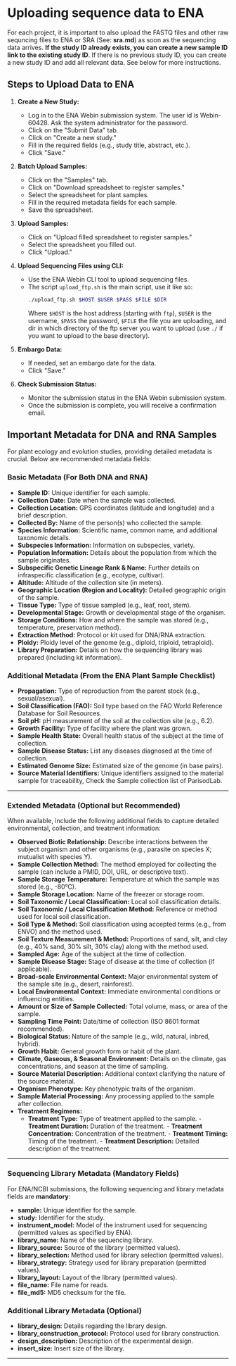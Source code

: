 # Uploading sequence data to ENA

For each project, it is important to also upload the FASTQ files and other raw sequncing files to ENA or SRA (See: __sra.md__) as soon as the sequencing data arrives. **If the study ID already exists, you can create a new sample ID link to the existing study ID**. If there is no previous study ID, you can create a new study ID and add all relevant data. See below for more instructions.

## Steps to Upload Data to ENA

1. **Create a New Study:**
    - Log in to the ENA Webin submission system. The user id is Webin-60428. Ask the system administrator for the password.
    - Click on the "Submit Data" tab.
    - Click on "Create a new study."
    - Fill in the required fields (e.g., study title, abstract, etc.).
    - Click "Save."

2. **Batch Upload Samples:**
    - Click on the "Samples" tab.
    - Click on "Download spreadsheet to register samples."
    - Select the spreadsheet for plant samples.
    - Fill in the required metadata fields for each sample.
    - Save the spreadsheet.

3. **Upload Samples:**
    - Click on "Upload filled spreadsheet to register samples."
    - Select the spreadsheet you filled out.
    - Click "Upload."

4. **Upload Sequencing Files using CLI:**
    - Use the ENA Webin CLI tool to upload sequencing files.
    - The script `upload_ftp.sh` is the main script, use it like so:
      ```sh
      ./upload_ftp.sh $HOST $USER $PASS $FILE $DIR
      ```
      Where `$HOST` is the host address (starting with `ftp`), `$USER` is the username, `$PASS` the password, `$FILE` the file you are uploading, and dir in which directory of the ftp server you want to upload (use `./` if you want to upload to the base directory).  


5. **Embargo Data:**
    - If needed, set an embargo date for the data.
    - Click "Save."

6. **Check Submission Status:**
    - Monitor the submission status in the ENA Webin submission system.
    - Once the submission is complete, you will receive a confirmation email.



## Important Metadata for DNA and RNA Samples

For plant ecology and evolution studies, providing detailed metadata is crucial. Below are recommended metadata fields:

### Basic Metadata (For Both DNA and RNA)
- **Sample ID:** Unique identifier for each sample.
- **Collection Date:** Date when the sample was collected.
- **Collection Location:** GPS coordinates (latitude and longitude) and a brief description.
- **Collected By:** Name of the person(s) who collected the sample.
- **Species Information:** Scientific name, common name, and additional taxonomic details.
- **Subspecies Information:** Information on subspecies, variety.
- **Population Information:** Details about the population from which the sample originates.
- **Subspecific Genetic Lineage Rank & Name:** Further details on infraspecific classification (e.g., ecotype, cultivar).
- **Altitude:** Altitude of the collection site (in meters).
- **Geographic Location (Region and Locality):** Detailed geographic origin of the sample.
- **Tissue Type:** Type of tissue sampled (e.g., leaf, root, stem).
- **Developmental Stage:** Growth or developmental stage of the organism.
- **Storage Conditions:** How and where the sample was stored (e.g., temperature, preservation method).
- **Extraction Method:** Protocol or kit used for DNA/RNA extraction.
- **Ploidy:** Ploidy level of the genome (e.g., diploid, triploid, tetraploid).
- **Library Preparation:** Details on how the sequencing library was prepared (including kit information).

### Additional Metadata (From the ENA Plant Sample Checklist)
- **Propagation:** Type of reproduction from the parent stock (e.g., sexual/asexual).
- **Soil Classification (FAO):** Soil type based on the FAO World Reference Database for Soil Resources.
- **Soil pH:** pH measurement of the soil at the collection site (e.g., 6.2).
- **Growth Facility:** Type of facility where the plant was grown.
- **Sample Health State:** Overall health status of the subject at the time of collection.
- **Sample Disease Status:** List any diseases diagnosed at the time of collection.
- **Estimated Genome Size:** Estimated size of the genome (in base pairs).
- **Source Material Identifiers:** Unique identifiers assigned to the material sample for traceability, Check the Sample collection list of ParisodLab.

---

### Extended Metadata (Optional but Recommended)

When available, include the following additional fields to capture detailed environmental, collection, and treatment information:

- **Observed Biotic Relationship:** Describe interactions between the subject organism and other organisms (e.g., parasite on species X; mutualist with species Y).
- **Sample Collection Method:** The method employed for collecting the sample (can include a PMID, DOI, URL, or descriptive text).
- **Sample Storage Temperature:** Temperature at which the sample was stored (e.g., -80°C).
- **Sample Storage Location:** Name of the freezer or storage room.
- **Soil Taxonomic / Local Classification:** Local soil classification details.
- **Soil Taxonomic / Local Classification Method:** Reference or method used for local soil classification.
- **Soil Type & Method:** Soil classification using accepted terms (e.g., from ENVO) and the method used.
- **Soil Texture Measurement & Method:** Proportions of sand, silt, and clay (e.g., 40% sand, 30% silt, 30% clay) along with the method used.
- **Sampled Age:** Age of the subject at the time of collection.
- **Sample Disease Stage:** Stage of disease at the time of collection (if applicable).
- **Broad-scale Environmental Context:** Major environmental system of the sample site (e.g., desert, rainforest).
- **Local Environmental Context:** Immediate environmental conditions or influencing entities.
- **Amount or Size of Sample Collected:** Total volume, mass, or area of the sample.
- **Sampling Time Point:** Date/time of collection (ISO 8601 format recommended).
- **Biological Status:** Nature of the sample (e.g., wild, natural, inbred, hybrid).
- **Growth Habit:** General growth form or habit of the plant.
- **Climate, Gaseous, & Seasonal Environment:** Details on the climate, gas concentrations, and season at the time of sampling.
- **Source Material Description:** Additional context clarifying the nature of the source material.
- **Organism Phenotype:** Key phenotypic traits of the organism.
- **Sample Material Processing:** Any processing applied to the sample after collection.
- **Treatment Regimens:**  
  - **Treatment Type:** Type of treatment applied to the sample.
        - **Treatment Duration:** Duration of the treatment.
        - **Treatment Concentration:** Concentration of the treatment.
        - **Treatment Timing:** Timing of the treatment.
        - **Treatment Description:** Detailed description of the treatment.


---

### Sequencing Library Metadata (Mandatory Fields)

For ENA/NCBI submissions, the following sequencing and library metadata fields are **mandatory**:

- **sample:** Unique identifier for the sample.
- **study:** Identifier for the study.
- **instrument_model:** Model of the instrument used for sequencing (permitted values as specified by ENA).
- **library_name:** Name of the sequencing library.
- **library_source:** Source of the library (permitted values).
- **library_selection:** Method used for library selection (permitted values).
- **library_strategy:** Strategy used for library preparation (permitted values).
- **library_layout:** Layout of the library (permitted values).
- **file_name:** File name for reads.
- **file_md5:** MD5 checksum for the file.


### Additional Library Metadata (Optional)
- **library_design:** Details regarding the library design.
- **library_construction_protocol:** Protocol used for library construction.
- **design_description:** Description of the experimental design.
- **insert_size:** Insert size of the library.

---